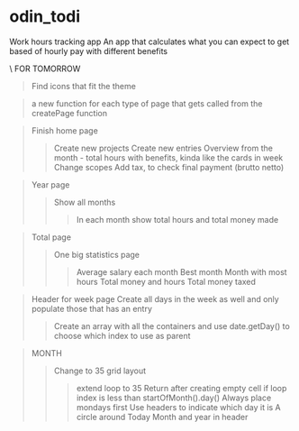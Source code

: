 # odin_todi

Work hours tracking app
An app that calculates what you can expect to get based of hourly pay with different benefits

\\ FOR TOMORROW

> Find icons that fit the theme

> a new function for each type of page that gets called from the createPage function

> Finish home page
>> Create new projects
>> Create new entries
>> Overview from the month - total hours with benefits, kinda like the cards in week
>> Change scopes
>> Add tax, to check final payment (brutto netto)


> Year page
>> Show all months
>>> In each month show total hours and total money made

>Total page
>> One big statistics page
>>> Average salary each month
>>> Best month
>>> Month with most hours
>>> Total money and hours
>>> Total money taxed

>Header for week page
> Create all days in the week as well and only populate those that has an entry
>> Create an array with all the containers and use date.getDay() to choose which index to use as parent

>MONTH
>> Change to 35 grid layout
>>> extend loop to 35
>>> Return after creating empty cell if loop index is less than startOfMonth().day()
>> Always place mondays first
>> Use headers to indicate which day it is
>> A circle around Today
>> Month and year in header